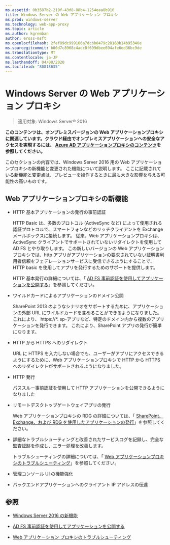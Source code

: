 ```yaml
---
ms.assetid: 0b3587b2-219f-43d8-88b4-1254eaa8b910
title: Windows Server の Web アプリケーション プロキシ
ms.prod: windows-server
ms.technology: web-app-proxy
ms.topic: article
ms.author: kgremban
author: eross-msft
ms.openlocfilehash: 2fef89dc999166a7dcbb0479c28160b14b95340e
ms.sourcegitcommit: b00d7c8968c4adc8f699dbee694afe6ed36bc9de
ms.translationtype: MT
ms.contentlocale: ja-JP
ms.lasthandoff: 04/08/2020
ms.locfileid: "80818635"
---
```

# <a name="web-application-proxy-in-windows-server"></a>Windows Server の Web アプリケーション プロキシ

>適用対象: Windows Server&reg; 2016

**このコンテンツは、オンプレミスバージョンの Web アプリケーションプロキシに関連しています。クラウド経由でオンプレミスアプリケーションへの安全なアクセスを実現するには、 [Azure AD アプリケーションプロキシのコンテンツ](https://azure.microsoft.com/documentation/articles/active-directory-application-proxy-get-started/)を参照してください。**  
  
このセクションの内容では、Windows Server 2016 用の Web アプリケーションプロキシの新機能と変更された機能について説明します。 ここに記載されている新機能と変更点は、プレビューを操作するときに最も大きな影響を与える可能性の高いものです。  
  
## <a name="web-application-proxy-new-features"></a>Web アプリケーションプロキシの新機能  
  
- HTTP 基本アプリケーションの発行の事前認証  
  
  HTTP Basic は、多数のプロトコル (ActiveSync など) によって使用される認証プロトコルで、スマートフォンなどのリッチクライアントを Exchange メールボックスに接続します。 従来、Web アプリケーションプロキシは、ActiveSync クライアントでサポートされていないリダイレクトを使用して AD FS とやり取りします。 この新しいバージョンの Web アプリケーションプロキシでは、http アプリがアプリケーションの要求されていない証明書利用者信頼をフェデレーションサービスに受信できるようにすることで、HTTP basic を使用してアプリを発行するためのサポートを提供します。  
  
  HTTP 基本発行の詳細については、「 [AD FS 事前認証を使用してアプリケーションを公開する](../web-application-proxy/../web-application-proxy/Publishing-Applications-using-AD-FS-Preauthentication.md)」を参照してください。  
  
- ワイルドカードによるアプリケーションのドメイン公開  
  
  SharePoint 2013 のようなシナリオをサポートするために、アプリケーションの外部 URL にワイルドカードを含めることができるようになりました。これにより、 https://*. sp-アプリなど、特定のドメイン内から複数のアプリケーションを発行できます。 これにより、SharePoint アプリの発行が簡単になります。  
  
- HTTP から HTTPS へのリダイレクト  
  
  URL に HTTPS を入力しない場合でも、ユーザーがアプリにアクセスできるようにするために、Web アプリケーションプロキシで HTTP から HTTPS へのリダイレクトがサポートされるようになりました。  
  
- HTTP 発行  
  
  パススルー事前認証を使用して HTTP アプリケーションを公開できるようになりました  
  
- リモートデスクトップゲートウェイアプリの発行  
  
  Web アプリケーションプロキシの RDG の詳細については、「 [SharePoint、Exchange、および RDG を使用したアプリケーションの発行](../web-application-proxy/Publishing-Applications-with-SharePoint,-Exchange-and-RDG.md)」を参照してください。  
  
- 詳細なトラブルシューティングと改善されたサービスログを記録し、完全な監査証跡を作成し、エラー処理を改善します。  
  
  トラブルシューティングの詳細については、「 [Web アプリケーションプロキシのトラブルシューティング](https://technet.microsoft.com/library/dn770156.aspx)」を参照してください。  
  
- 管理コンソール UI の機能強化  
  
- バックエンドアプリケーションへのクライアント IP アドレスの伝達  
  
## <a name="see-also"></a>参照  
  
-   [Windows Server 2016 の新機能](https://technet.microsoft.com/library/dn765472.aspx)  
  
-   [AD FS 事前認証を使用してアプリケーションを公開する](../web-application-proxy/Publishing-Applications-using-AD-FS-Preauthentication.md)  
  
-   [Web アプリケーション プロキシのトラブルシューティング](https://technet.microsoft.com/library/dn770156.aspx)  
  


